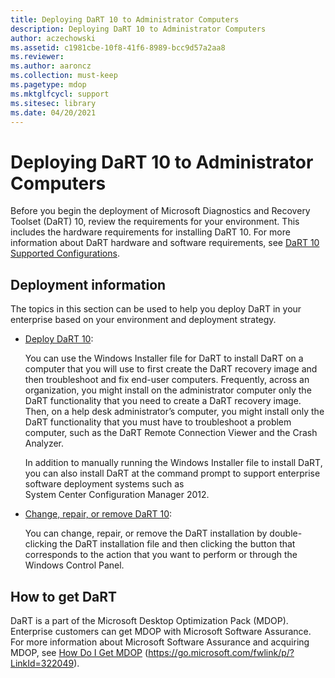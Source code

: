 ```yaml
---
title: Deploying DaRT 10 to Administrator Computers
description: Deploying DaRT 10 to Administrator Computers
author: aczechowski
ms.assetid: c1981cbe-10f8-41f6-8989-bcc9d57a2aa8
ms.reviewer:
ms.author: aaroncz
ms.collection: must-keep
ms.pagetype: mdop
ms.mktglfcycl: support
ms.sitesec: library
ms.date: 04/20/2021
---
```


# Deploying DaRT 10 to Administrator Computers

Before you begin the deployment of Microsoft Diagnostics and Recovery Toolset (DaRT) 10, review the requirements for your environment. This includes the hardware requirements for installing DaRT 10. For more information about DaRT hardware and software requirements, see [DaRT 10 Supported Configurations](dart-10-supported-configurations.md).

## Deployment information

The topics in this section can be used to help you deploy DaRT in your enterprise based on your environment and deployment strategy.

- [Deploy DaRT 10](how-to-deploy-dart-10.md):

    You can use the Windows Installer file for DaRT to install DaRT on a computer that you will use to first create the DaRT recovery image and then troubleshoot and fix end-user computers. Frequently, across an organization, you might install on the administrator computer only the DaRT functionality that you need to create a DaRT recovery image. Then, on a help desk administrator’s computer, you might install only the DaRT functionality that you must have to troubleshoot a problem computer, such as the DaRT Remote Connection Viewer and the Crash Analyzer.

    In addition to manually running the Windows Installer file to install DaRT, you can also install DaRT at the command prompt to support enterprise software deployment systems such as System Center Configuration Manager 2012.

- [Change, repair, or remove DaRT 10](how-to-change-repair-or-remove-dart-10.md):

    You can change, repair, or remove the DaRT installation by double-clicking the DaRT installation file and then clicking the button that corresponds to the action that you want to perform or through the Windows Control Panel.

## How to get DaRT

DaRT is a part of the Microsoft Desktop Optimization Pack (MDOP). Enterprise customers can get MDOP with Microsoft Software Assurance. For more information about Microsoft Software Assurance and acquiring MDOP, see [How Do I Get MDOP](https://go.microsoft.com/fwlink/p/?LinkId=322049) (https://go.microsoft.com/fwlink/p/?LinkId=322049).
